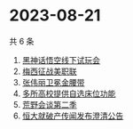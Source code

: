 # 2023-08-21

共 6 条

<!-- BEGIN -->
<!-- 最后更新时间 Mon Aug 21 2023 10:11:40 GMT+0800 (China Standard Time) -->

1. [黑神话悟空线下试玩会](https://www.zhihu.com/search?q=%E9%BB%91%E7%A5%9E%E8%AF%9D%E6%82%9F%E7%A9%BA%E7%BA%BF%E4%B8%8B%E8%AF%95%E7%8E%A9%E4%BC%9A)
1. [梅西征战美职联](https://www.zhihu.com/search?q=%E6%A2%85%E8%A5%BF%E5%BE%81%E6%88%98%E7%BE%8E%E8%81%8C%E8%81%94)
1. [张伟丽卫冕金腰带](https://www.zhihu.com/search?q=%E5%BC%A0%E4%BC%9F%E4%B8%BD%E5%8D%AB%E5%86%95%E9%87%91%E8%85%B0%E5%B8%A6)
1. [多所高校提供自选床位功能](https://www.zhihu.com/search?q=%E5%A4%9A%E6%89%80%E9%AB%98%E6%A0%A1%E6%8F%90%E4%BE%9B%E8%87%AA%E9%80%89%E5%BA%8A%E4%BD%8D%E5%8A%9F%E8%83%BD)
1. [荒野会谈第二季](https://www.zhihu.com/search?q=%E8%8D%92%E9%87%8E%E4%BC%9A%E8%B0%88%E7%AC%AC%E4%BA%8C%E5%AD%A3)
1. [恒大就破产传闻发布澄清公告](https://www.zhihu.com/search?q=%E6%81%92%E5%A4%A7%E5%B0%B1%E7%A0%B4%E4%BA%A7%E4%BC%A0%E9%97%BB%E5%8F%91%E5%B8%83%E6%BE%84%E6%B8%85%E5%85%AC%E5%91%8A)

<!-- END -->
